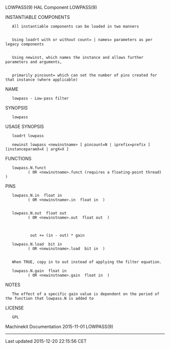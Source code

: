 LOWPASS(9) HAL Component LOWPASS(9)

INSTANTIABLE COMPONENTS

       All instantiable components can be loaded in two manners


       Using loadrt with or without count= | names= parameters as per legacy components


       Using newinst, which names the instance and allows further parameters and arguments,


       primarily pincount= which can set the number of pins created for that instance (where applicable)

NAME

       lowpass - Low-pass filter

SYNOPSIS

       lowpass

USAGE SYNOPSIS

       loadrt lowpass

       newinst lowpass <newinstname> [ pincount=N | iprefix=prefix ] [instanceparamX=X | argX=X ]

FUNCTIONS

       lowpass.N.funct
              ( OR <newinstname>.funct (requires a floating-point thread) )

PINS

       lowpass.N.in  float in
              ( OR <newinstname>.in  float in  )


       lowpass.N.out  float out
              ( OR <newinstname>.out  float out  )



               out += (in - out) * gain

       lowpass.N.load  bit in
              ( OR <newinstname>.load  bit in  )


       When TRUE, copy in to out instead of applying the filter equation.

       lowpass.N.gain  float in
              ( OR <newinstname>.gain  float in  )

NOTES

       The effect of a specific gain value is dependent on the period of the function that lowpass.N is added to

LICENSE

       GPL

Machinekit Documentation 2015-11-01 LOWPASS(9)

------------------------------------------------------------------------

Last updated 2015-12-20 22:15:56 CET



